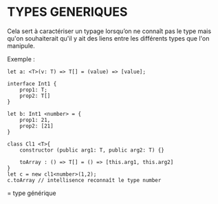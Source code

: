 # TYPES GENERIQUES

Cela sert à caractériser un typage lorsqu’on ne connaît pas le type mais qu'on souhaiterait qu'il y ait des liens entre les différents types que l'on manipule.

Exemple : 
```
let a: <T>(v: T) => T[] = (value) => [value];

interface Int1 {
    prop1: T;
    prop2: T[]
}

let b: Int1 <number> = {
    prop1: 21,
    prop2: [21]
}

class Cl1 <T>{
    constructor (public arg1: T, public arg2: T) {}

    toArray : () => T[] = () => [this.arg1, this.arg2]
}
let c = new cl1<number>(1,2);
c.toArray // intellisence reconnaît le type number
```
<T> = type générique